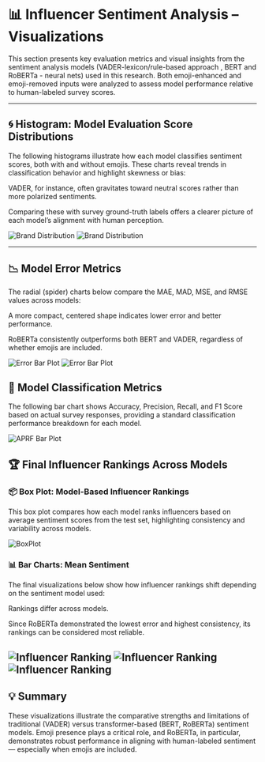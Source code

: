# 📊 Influencer Sentiment Analysis – Visualizations

This section presents key evaluation metrics and visual insights from the sentiment analysis models (VADER-lexicon/rule-based approach , BERT and RoBERTa - neural nets) used in this research. Both emoji-enhanced and emoji-removed inputs were analyzed to assess model performance relative to human-labeled survey scores.

---

## 🌀 Histogram: Model Evaluation Score Distributions

The following histograms illustrate how each model classifies sentiment scores, both with and without emojis. These charts reveal trends in classification behavior and highlight skewness or bias:

VADER, for instance, often gravitates toward neutral scores rather than more polarized sentiments.

Comparing these with survey ground-truth labels offers a clearer picture of each model’s alignment with human perception.

![Brand Distribution](Plots/plot_1.png)
![Brand Distribution](Plots/plot_2.png)

---

## 📉 Model Error Metrics

The radial (spider) charts below compare the MAE, MAD, MSE, and RMSE values across models:

A more compact, centered shape indicates lower error and better performance.

RoBERTa consistently outperforms both BERT and VADER, regardless of whether emojis are included.

![Error Bar Plot](Plots/plot_3.png)
![Error Bar Plot](Plots/plot_6.png)

## 🧪 Model Classification Metrics

The following bar chart shows Accuracy, Precision, Recall, and F1 Score based on actual survey responses, providing a standard classification performance breakdown for each model.

![APRF Bar Plot](Plots/plot_13.png)


## 🏆 Final Influencer Rankings Across Models

### 📦 Box Plot: Model-Based Influencer Rankings

This box plot compares how each model ranks influencers based on average sentiment scores from the test set, highlighting consistency and variability across models.

![BoxPlot](Plots/plot_31.png)

### 📊 Bar Charts: Mean Sentiment

The final visualizations below show how influencer rankings shift depending on the sentiment model used:

Rankings differ across models.

Since RoBERTa demonstrated the lowest error and highest consistency, its rankings can be considered most reliable.

![Influencer Ranking](Plots/plot_34.png)
![Influencer Ranking](Plots/plot_35.png)
![Influencer Ranking](Plots/plot_36.png)
---

## 💡 Summary

These visualizations illustrate the comparative strengths and limitations of traditional (VADER) versus transformer-based (BERT, RoBERTa) sentiment models. Emoji presence plays a critical role, and RoBERTa, in particular, demonstrates robust performance in aligning with human-labeled sentiment — especially when emojis are included.

